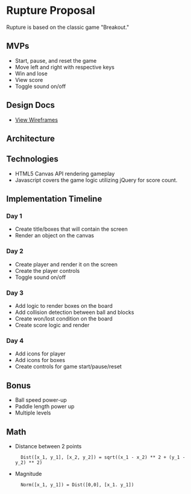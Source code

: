 # Rupture Proposal
Rupture is based on the classic game "Breakout."

## MVPs
  * Start, pause, and reset the game
  * Move left and right with respective keys
  * Win and lose
  * View score
  * Toggle sound on/off

## Design Docs
  * [View Wireframes](https://github.com/adelrio1/rupture/tree/master/docs/Wireframes)

## Architecture


## Technologies
  * HTML5 Canvas API rendering gameplay
  * Javascript covers the game logic utilizing jQuery for score count.

## Implementation Timeline
### Day 1
  * Create title/boxes that will contain the screen
  * Render an object on the canvas

### Day 2
  * Create player and render it on the screen
  * Create the player controls
  * Toggle sound on/off

### Day 3
  * Add logic to render boxes on the board
  * Add collision detection between ball and blocks
  * Create won/lost condition on the board
  * Create score logic and render

### Day 4
  * Add icons for player
  * Add icons for boxes
  * Create controls for game start/pause/reset

## Bonus
  * Ball speed power-up
  * Paddle length power up
  * Multiple levels

## Math
  * Distance between 2 points

    ```
      Dist([x_1, y_1], [x_2, y_2]) = sqrt((x_1 - x_2) ** 2 + (y_1 - y_2) ** 2)
    ```

  * Magnitude
    ```
      Norm([x_1, y_1]) = Dist([0,0], [x_1. y_1])
    ```
